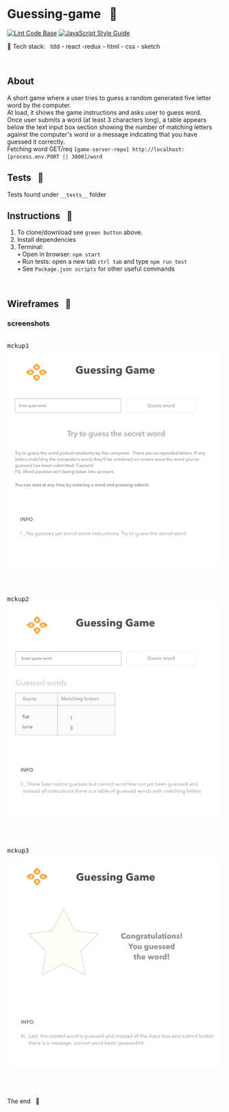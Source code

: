 # Guessing-game &nbsp; :name_badge: 
[![Lint Code Base](https://github.com/stefan22/guessing-game/actions/workflows/lintall.yml/badge.svg)](https://github.com/stefan22/guessing-game/actions/workflows/lintaLL.yml) [![JavaScript Style Guide](https://img.shields.io/badge/code_style-standard-brightgreen.svg)](https://standardjs.com)

:baggage_claim: Tech stack: &nbsp; tdd - react -redux - html - css - sketch

<br/>

## About

A short game where a user tries to guess a random generated five letter word
by the computer.  
At load, it shows the game instructions and asks user to guess word.  
Once user submits a word (at least 3 characters long), a table appears
below the text input box section showing the number of matching letters against
the computer's word or a message indicating that you have guessed it correctly.  
Fetching word GET/req <repo>`[game-server-repo] http://localhost:[process.env.PORT || 3000]/word`

## Tests &nbsp; :traffic_light:

Tests found under `__tests__` folder

## Instructions &nbsp; :pill:

1. To clone/download see `green button` above.
2. Install dependencies
3. Terminal:  
   • Open in browser: `npm start`  
   • Run tests: open a new tab `ctrl tab` and type `npm run test`  
   • See `Package.json scripts` for other useful commands

<br />

## Wireframes &nbsp; :triangular_ruler:

### screenshots

<br />
<kbd>mckup1</kbd>
<br />
<img src='screenshots/mck1.png'>

<br /><br />

<kbd>mckup2</kbd>
<br />
<img src='screenshots/mck2.png'>

<br /><br />

<kbd>mckup3</kbd>
<br />
<img src='screenshots/mck3.png'>

<br /><br />

The end &nbsp; :100:
